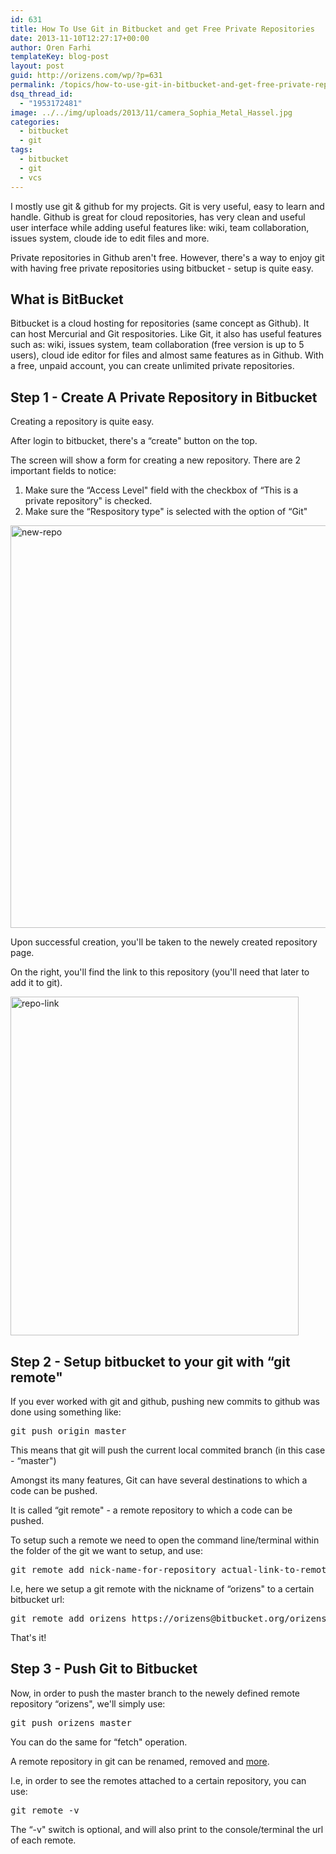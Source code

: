 ```yaml
---
id: 631
title: How To Use Git in Bitbucket and get Free Private Repositories
date: 2013-11-10T12:27:17+00:00
author: Oren Farhi 
templateKey: blog-post
layout: post
guid: http://orizens.com/wp/?p=631
permalink: /topics/how-to-use-git-in-bitbucket-and-get-free-private-repositories/
dsq_thread_id:
  - "1953172481"
image: ../../img/uploads/2013/11/camera_Sophia_Metal_Hassel.jpg
categories:
  - bitbucket
  - git
tags:
  - bitbucket
  - git
  - vcs
---
```

I mostly use git & github for my projects. Git is very useful, easy to learn and handle. Github is great for cloud repositories, has very clean and useful user interface while adding useful features like: wiki, team collaboration, issues system, cloude ide to edit files and more.
  
Private repositories in Github aren't free. However, there's a way to enjoy git with having free private repositories using bitbucket - setup is quite easy.<!--more-->

## What is BitBucket

Bitbucket is a cloud hosting for repositories (same concept as Github). It can host Mercurial and Git respositories. Like Git, it also has useful features such as: wiki, issues system, team collaboration (free version is up to 5 users), cloud ide editor for files and almost same features as in Github. With a free, unpaid account, you can create unlimited private repositories.
  
<!--RndAds-->

## Step 1 - Create A Private Repository in Bitbucket

Creating a repository is quite easy.
  
After login to bitbucket, there's a &#8220;create" button on the top.
  
The screen will show a form for creating a new repository. There are 2 important fields to notice:

  1. Make sure the &#8220;Access Level" field with the checkbox of &#8220;This is a private repository" is checked.
  2. Make sure the &#8220;Respository type" is selected with the option of &#8220;Git"

[<img class="aligncenter size-full wp-image-632" alt="new-repo" src=".../../img/uploads/2013/11/new-repo.png" width="635" height="644" srcset=".../../img/uploads/2013/11/new-repo.png 635w, .../../img/uploads/2013/11/new-repo-295x300.png 295w" sizes="(max-width: 635px) 100vw, 635px" />](.../../img/uploads/2013/11/new-repo.png)

Upon successful creation, you'll be taken to the newely created repository page.
  
On the right, you'll find the link to this repository (you'll need that later to add it to git).
  
<img class="aligncenter size-full wp-image-633" alt="repo-link" src=".../../img/uploads/2013/11/repo-link.png" width="461" height="542" srcset=".../../img/uploads/2013/11/repo-link.png 461w, .../../img/uploads/2013/11/repo-link-255x300.png 255w" sizes="(max-width: 461px) 100vw, 461px" />

## Step 2 - Setup bitbucket to your git with &#8220;git remote"

If you ever worked with git and github, pushing new commits to github was done using something like:

<pre class="brush:shell">git push origin master</pre>

<!--RndAds-->


  
This means that git will push the current local commited branch (in this case - &#8220;master")
  
Amongst its many features, Git can have several destinations to which a code can be pushed.
  
It is called &#8220;git remote" - a remote repository to which a code can be pushed.
  
To setup such a remote we need to open the command line/terminal within the folder of the git we want to setup, and use:

<pre class="brush:shell">git remote add nick-name-for-repository actual-link-to-remote(from step1)</pre>

I.e, here we setup a git remote with the nickname of &#8220;orizens" to a certain bitbucket url:

<pre class="brush:shell">git remote add orizens https://orizens@bitbucket.org/orizens/my-special-private-project.git</pre>

That's it!

## Step 3 - Push Git to Bitbucket

Now, in order to push the master branch to the newely defined remote repository &#8220;orizens", we'll simply use:

<pre class="brush:shell">git push orizens master</pre>

You can do the same for &#8220;fetch" operation.
  
<!--RndAds-->


  
A remote repository in git can be renamed, removed and <a href="http://git-scm.com/book/ch2-5.html" target="_blank">more</a>.
  
I.e, in order to see the remotes attached to a certain repository, you can use:

<pre class="brush:shell">git remote -v</pre>

The &#8220;-v" switch is optional, and will also print to the console/terminal the url of each remote.